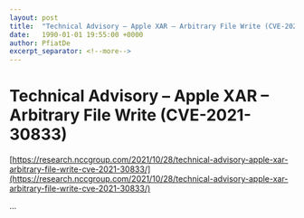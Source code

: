 ```yaml
---
layout: post
title:  "Technical Advisory – Apple XAR – Arbitrary File Write (CVE-2021-30833)"
date:   1990-01-01 19:55:00 +0000
author: PfiatDe
excerpt_separator: <!--more-->
---
```


# Technical Advisory – Apple XAR – Arbitrary File Write (CVE-2021-30833)

[https://research.nccgroup.com/2021/10/28/technical-advisory-apple-xar-arbitrary-file-write-cve-2021-30833/](https://research.nccgroup.com/2021/10/28/technical-advisory-apple-xar-arbitrary-file-write-cve-2021-30833/)

...
<!--more-->
